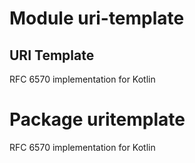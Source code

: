 # Module uri-template

## URI Template
RFC 6570 implementation for Kotlin

# Package uritemplate
RFC 6570 implementation for Kotlin

